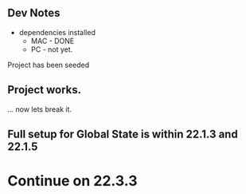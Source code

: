 ## Dev Notes

- dependencies installed
  - MAC - DONE
  - PC - not yet.

Project has been seeded

## Project works.

... now lets break it.

## Full setup for Global State is within 22.1.3 and 22.1.5

# Continue on 22.3.3
